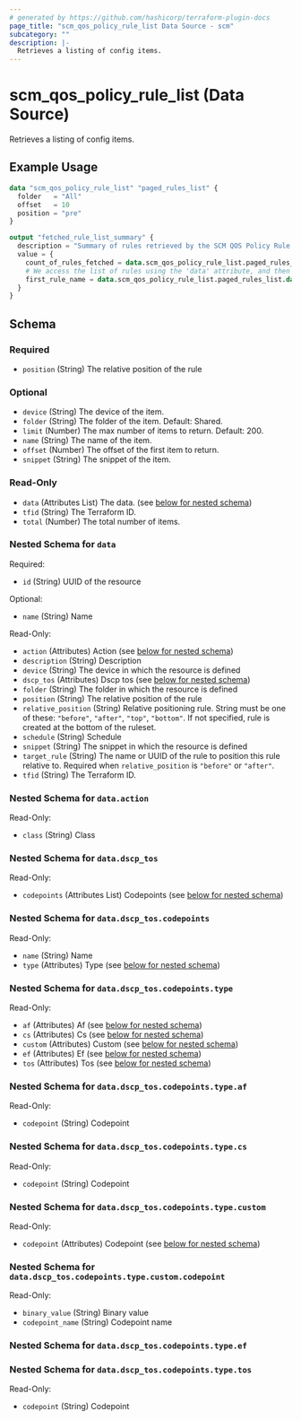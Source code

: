 ```yaml
---
# generated by https://github.com/hashicorp/terraform-plugin-docs
page_title: "scm_qos_policy_rule_list Data Source - scm"
subcategory: ""
description: |-
  Retrieves a listing of config items.
---
```


# scm_qos_policy_rule_list (Data Source)

Retrieves a listing of config items.

## Example Usage

```terraform
data "scm_qos_policy_rule_list" "paged_rules_list" {
  folder   = "All"
  offset   = 10
  position = "pre"
}

output "fetched_rule_list_summary" {
  description = "Summary of rules retrieved by the SCM QOS Policy Rule List data source."
  value = {
    count_of_rules_fetched = data.scm_qos_policy_rule_list.paged_rules_list.total
    # We access the list of rules using the 'data' attribute, and then take the first one
    first_rule_name = data.scm_qos_policy_rule_list.paged_rules_list.data[0].name
  }
}
```

<!-- schema generated by tfplugindocs -->
## Schema

### Required

- `position` (String) The relative position of the rule

### Optional

- `device` (String) The device of the item.
- `folder` (String) The folder of the item. Default: Shared.
- `limit` (Number) The max number of items to return. Default: 200.
- `name` (String) The name of the item.
- `offset` (Number) The offset of the first item to return.
- `snippet` (String) The snippet of the item.

### Read-Only

- `data` (Attributes List) The data. (see [below for nested schema](#nestedatt--data))
- `tfid` (String) The Terraform ID.
- `total` (Number) The total number of items.

<a id="nestedatt--data"></a>
### Nested Schema for `data`

Required:

- `id` (String) UUID of the resource

Optional:

- `name` (String) Name

Read-Only:

- `action` (Attributes) Action (see [below for nested schema](#nestedatt--data--action))
- `description` (String) Description
- `device` (String) The device in which the resource is defined
- `dscp_tos` (Attributes) Dscp tos (see [below for nested schema](#nestedatt--data--dscp_tos))
- `folder` (String) The folder in which the resource is defined
- `position` (String) The relative position of the rule
- `relative_position` (String) Relative positioning rule. String must be one of these: `"before"`, `"after"`, `"top"`, `"bottom"`. If not specified, rule is created at the bottom of the ruleset.
- `schedule` (String) Schedule
- `snippet` (String) The snippet in which the resource is defined
- `target_rule` (String) The name or UUID of the rule to position this rule relative to. Required when `relative_position` is `"before"` or `"after"`.
- `tfid` (String) The Terraform ID.

<a id="nestedatt--data--action"></a>
### Nested Schema for `data.action`

Read-Only:

- `class` (String) Class


<a id="nestedatt--data--dscp_tos"></a>
### Nested Schema for `data.dscp_tos`

Read-Only:

- `codepoints` (Attributes List) Codepoints (see [below for nested schema](#nestedatt--data--dscp_tos--codepoints))

<a id="nestedatt--data--dscp_tos--codepoints"></a>
### Nested Schema for `data.dscp_tos.codepoints`

Read-Only:

- `name` (String) Name
- `type` (Attributes) Type (see [below for nested schema](#nestedatt--data--dscp_tos--codepoints--type))

<a id="nestedatt--data--dscp_tos--codepoints--type"></a>
### Nested Schema for `data.dscp_tos.codepoints.type`

Read-Only:

- `af` (Attributes) Af (see [below for nested schema](#nestedatt--data--dscp_tos--codepoints--type--af))
- `cs` (Attributes) Cs (see [below for nested schema](#nestedatt--data--dscp_tos--codepoints--type--cs))
- `custom` (Attributes) Custom (see [below for nested schema](#nestedatt--data--dscp_tos--codepoints--type--custom))
- `ef` (Attributes) Ef (see [below for nested schema](#nestedatt--data--dscp_tos--codepoints--type--ef))
- `tos` (Attributes) Tos (see [below for nested schema](#nestedatt--data--dscp_tos--codepoints--type--tos))

<a id="nestedatt--data--dscp_tos--codepoints--type--af"></a>
### Nested Schema for `data.dscp_tos.codepoints.type.af`

Read-Only:

- `codepoint` (String) Codepoint


<a id="nestedatt--data--dscp_tos--codepoints--type--cs"></a>
### Nested Schema for `data.dscp_tos.codepoints.type.cs`

Read-Only:

- `codepoint` (String) Codepoint


<a id="nestedatt--data--dscp_tos--codepoints--type--custom"></a>
### Nested Schema for `data.dscp_tos.codepoints.type.custom`

Read-Only:

- `codepoint` (Attributes) Codepoint (see [below for nested schema](#nestedatt--data--dscp_tos--codepoints--type--custom--codepoint))

<a id="nestedatt--data--dscp_tos--codepoints--type--custom--codepoint"></a>
### Nested Schema for `data.dscp_tos.codepoints.type.custom.codepoint`

Read-Only:

- `binary_value` (String) Binary value
- `codepoint_name` (String) Codepoint name



<a id="nestedatt--data--dscp_tos--codepoints--type--ef"></a>
### Nested Schema for `data.dscp_tos.codepoints.type.ef`


<a id="nestedatt--data--dscp_tos--codepoints--type--tos"></a>
### Nested Schema for `data.dscp_tos.codepoints.type.tos`

Read-Only:

- `codepoint` (String) Codepoint
